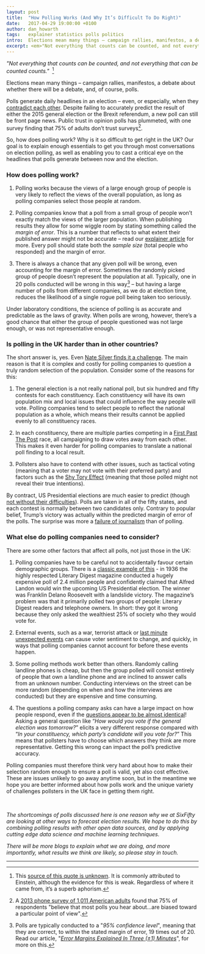```yaml
---
layout: post
title:  "How Polling Works (And Why It’s Difficult To Do Right)"
date:   2017-04-29 19:00:00 +0100
author: dan_howarth
tags:   explainer statistics polls politics
intro:  Elections mean many things – campaign rallies, manifestos, a debate about whether there will be a debate, and, of course, polls.
excerpt: <em>"Not everything that counts can be counted, and not everything that can be counted counts."</em> <br><br> Elections mean many things – campaign rallies, manifestos, a debate about whether there will be a debate, and, of course, polls. <br><br> Polls generate daily headlines in an election – even, or especially, when they <a href="http://www.bbc.co.uk/news/blogs-the-papers-39682374">contradict each other</a>. Despite failing to accurately predict the result of either the 2015 general election or the Brexit referendum, a new poll can still be front page news. Public trust in opinion polls has plummeted, with one survey finding that <a href="https://www.nationaljournal.com/s/71424/poll-americans-dont-trust-polls">75% of adults don’t trust surveys.</a> <br><br> So, how does polling work? Why is it so difficult to get right in the UK? Our goal is to explain enough essentials to get you through most conversations on election polling, as well as enabling you to cast a critical eye on the headlines that polls generate between now and the election.
---
```


_"Not everything that counts can be counted, and not everything that can be counted counts."_  [^1]

Elections mean many things – campaign rallies, manifestos, a debate about whether there will be a debate, and, of course, polls.
 
Polls generate daily headlines in an election – even, or especially, when they [contradict each other](http://www.bbc.co.uk/news/blogs-the-papers-39682374). Despite failing to accurately predict the result of either the 2015 general election or the Brexit referendum, a new poll can still be front page news. Public trust in opinion polls has plummeted, with one survey finding that 75% of adults don’t trust surveys[^2].

So, how does polling work? Why is it so difficult to get right in the UK? Our goal is to explain enough essentials to get you through most conversations on election polling, as well as enabling you to cast a critical eye on the headlines that polls generate between now and the election.


### How does polling work?
 
1. Polling works because the views of a large enough group of people is very likely to reflect the views of the overall population, as long as polling companies select those people at random.

2. Polling companies know that a poll from a small group of people won’t exactly match the views of the larger population. When publishing results they allow for some wiggle room by stating something called the _margin of error_. This is a number that reflects to what extent their published answer might not be accurate – read our [explainer article](http://sixfifty.org.uk/2017/04/28/error-margins/) for more. Every poll should state both the _sample size_ (total people who responded) and the margin of error.

3. There is always a chance that any given poll will be wrong, even accounting for the margin of error. Sometimes the randomly picked group of people doesn’t represent the population at all. Typically, one in 20 polls conducted will be wrong in this way[^3] – but having a large number of polls from different companies, as we do at election time, reduces the likelihood of a single rogue poll being taken too seriously.
 
Under laboratory conditions, the science of polling is as accurate and predictable as the laws of gravity. When polls are wrong, however, there’s a good chance that either the group of people questioned was not large enough, or was not representative enough.
 

### Is polling in the UK harder than in other countries?
 
The short answer is, yes. Even [Nate Silver finds it a challenge](https://fivethirtyeight.com/datalab/what-we-got-wrong-in-our-2015-uk-general-election-model/). The main reason is that it is complex and costly for polling companies to question a truly random selection of the population. Consider some of the reasons for this:
 
1. The general election is a not really national poll, but six hundred and fifty contests for each constituency. Each constituency will have its own population mix and local issues that could influence the way people will vote. Polling companies tend to select people to reflect the national population as a whole, which means their results cannot be applied evenly to all constituency races.

2. In each constituency, there are multiple parties competing in a [First Past The Post](https://www.youtube.com/watch?v=s7tWHJfhiyo) race, all campaigning to draw votes away from each other. This makes it even harder for polling companies to translate a national poll finding to a local result.

3. Pollsters also have to contend with other issues, such as tactical voting (meaning that a voter may not vote with their preferred party) and factors such as the [Shy Tory Effect](https://en.wikipedia.org/wiki/Shy_Tory_Factor) (meaning that those polled might not reveal their true intentions). 
 
By contract, US Presidential elections are much easier to predict (though [not without their difficulties](http://fivethirtyeight.com/features/election-update-why-our-model-is-more-bullish-than-others-on-trump/)). Polls are taken in all of the fifty states, and each contest is normally between two candidates only. Contrary to popular belief, Trump’s victory was actually within the predicted margin of error of the polls. The surprise was more a [failure of journalism](http://www.realclearpolitics.com/articles/2016/11/12/it_wasnt_the_polls_that_missed_it_was_the_pundits_132333.html) than of polling.
 

### What else do polling companies need to consider?
 
There are some other factors that affect all polls, not just those in the UK:
 
1. Polling companies have to be careful not to accidentally favour certain demographic groups. There is a [classic example of this](https://www.wsj.com/articles/SB115974322285279370) - in 1936 the highly respected Literary Digest magazine conducted a hugely expensive poll of 2.4 million people and confidently claimed that Alfred Landon would win the upcoming US Presidential election. The winner was Franklin Delano Roosevelt with a landslide victory. The magazine’s problem was that it primarily polled two groups of people: Literary Digest readers and telephone owners. In short: they got it wrong because they only asked the wealthiest 25% of society who they would vote for.

2. External events, such as a war, terrorist attack or [last minute unexpected events](http://www.newsweek.com/2017/04/21/fbi-director-james-comey-clinton-emails-583247.html) can cause voter sentiment to change, and quickly, in ways that polling companies cannot account for before these events happen.

3. Some polling methods work better than others. Randomly calling landline phones is cheap, but then the group polled will consist entirely of people that own a landline phone and are inclined to answer calls from an unknown number. Conducting interviews on the street can be more random (depending on when and how the interviews are conducted) but they are expensive and time consuming.

4. The questions a polling company asks can have a large impact on how people respond, even if the [questions appear to be almost identical](https://fivethirtyeight.com/features/how-our-uk-election-forecasting-model-works/)! Asking a general question like “_How would you vote if the general election was tomorrow?_” elicits a very different response compared with “_In your constituency, which party’s candidate will you vote for?_” This means that pollsters have to choose which answers they think are more representative. Getting this wrong can impact the poll’s predictive accuracy.

Polling companies must therefore think very hard about how to make their selection random enough to ensure a poll is valid, yet also cost effective. These are issues unlikely to go away anytime soon, but in the meantime we hope you are better informed about how polls work and the unique variety of challenges pollsters in the UK face in getting them right.

 

_The shortcomings of polls discussed here is one reason why we at SixFifty are looking at other ways to forecast election results. We hope to do this by combining polling results with other open data sources, and by applying cutting edge data science and machine learning techniques._
 
_There will be more blogs to explain what we are doing, and more importantly, what results we think are likely, so please stay in touch._

--- 

[^1]: This [source of this quote is unknown](http://quoteinvestigator.com/2010/05/26/everything-counts-einstein/). It is commonly attributed to Einstein, although the evidence for this is weak. Regardless of where it came from, it’s a superb aphorism.

[^2]: A [2013 phone survey of 1,011 American adults](https://www.nationaljournal.com/s/71424/poll-americans-dont-trust-polls) found that 75% of respondents "believe that most polls you hear about...are biased toward a particular point of view".

[^3]: Polls are typically conducted to a "_95% confidence level_", meaning that they are correct, to within the stated margin of error, 19 times out of 20. Read our article, "_[Error Margins Explained In Three (±1) Minutes](http://sixfifty.org.uk/2017/04/28/error-margins/)_", for more on this.

